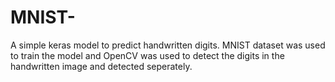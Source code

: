 # MNIST-

A simple keras model to predict handwritten digits. 
MNIST dataset was used to train the model and OpenCV was used to detect the digits in the handwritten image and detected seperately.
